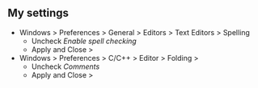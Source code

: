 ## My settings
- Windows > Preferences > General > Editors > Text Editors > Spelling
  - Uncheck _Enable spell checking_
  - Apply and Close >
- Windows > Preferences > C/C++ > Editor > Folding >
  - Uncheck _Comments_
  - Apply and Close >
